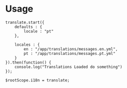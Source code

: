 # Usage

    translate.start({
        defaults : {
            locale : "pt"
        },
        
        locales : {
            en : "/app/translations/messages.en.yml",
            pt : "/app/translations/messages.pt.yml"
        }
    }).then(function() {
        console.log("Translations Loaded do something")
    });

    $rootScope.i18n = translate;